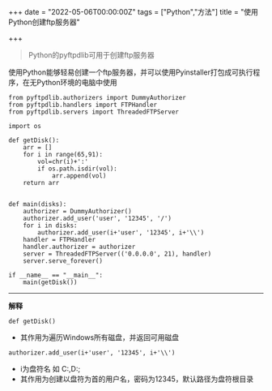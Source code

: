 +++
date = "2022-05-06T00:00:00Z"
tags = ["Python","方法"]
title = "使用Python创建ftp服务器"

+++

> Python的pyftpdlib可用于创建ftp服务器<!--more-->

使用Python能够轻易创建一个ftp服务器，并可以使用Pyinstaller打包成可执行程序，在无Python环境的电脑中使用
```
from pyftpdlib.authorizers import DummyAuthorizer
from pyftpdlib.handlers import FTPHandler
from pyftpdlib.servers import ThreadedFTPServer

import os

def getDisk():
    arr = []
    for i in range(65,91):
        vol=chr(i)+':'
        if os.path.isdir(vol):
            arr.append(vol)
    return arr


def main(disks):
    authorizer = DummyAuthorizer()
    authorizer.add_user('user', '12345', '/')
    for i in disks:
        authorizer.add_user(i+'user', '12345', i+'\\')
    handler = FTPHandler
    handler.authorizer = authorizer
    server = ThreadedFTPServer(('0.0.0.0', 21), handler)
    server.serve_forever()

if __name__ == "__main__":
    main(getDisk())
```
----
**解释**
```
def getDisk()
```
* 其作用为遍历Windows所有磁盘，并返回可用磁盘
```
authorizer.add_user(i+'user', '12345', i+'\\')
```
* i为盘符名 如 C:,D:;
* 其作用为创建以盘符为首的用户名，密码为12345，默认路径为盘符根目录